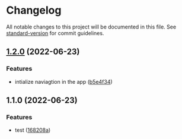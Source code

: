 # Changelog

All notable changes to this project will be documented in this file. See [standard-version](https://github.com/conventional-changelog/standard-version) for commit guidelines.

## [1.2.0](https://github.com/mahmoudadel2231/news-app/compare/v1.1.0...v1.2.0) (2022-06-23)


### Features

* intialize naviagtion in the app ([b5e4f34](https://github.com/mahmoudadel2231/news-app/commit/b5e4f3425d213f22d94b631c9f5ea2fc8da70660))

## 1.1.0 (2022-06-23)


### Features

* test ([168208a](https://github.com/mahmoudadel2231/news-app/commit/168208abf1a9c59005aefc95f6f032a37cda4832))
